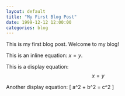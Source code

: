 ```yaml
---
layout: default
title: "My First Blog Post"
date: 1999-12-12 12:00:00
categories: blog
---
```


This is my first blog post. Welcome to my blog!  

This is an inline equation: $x = y$.

This is a display equation:
$$
x = y
$$

Another display equation:
\[
a^2 + b^2 = c^2
\]

